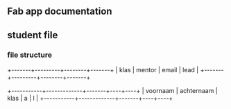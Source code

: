 ## Fab app documentation

## student file 

### file structure

+-------+---------+--------+-------+
| klas  | mentor  | email  | lead  |
+-------+---------+--------+-------+



+-----------+-------------+-------+----+----+
| voornaam  | achternaam  | klas  | a  | l  |
+-----------+-------------+-------+----+----+
